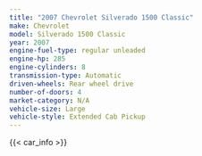 ```yaml
---
title: "2007 Chevrolet Silverado 1500 Classic"
make: Chevrolet
model: Silverado 1500 Classic
year: 2007
engine-fuel-type: regular unleaded
engine-hp: 285
engine-cylinders: 8
transmission-type: Automatic
driven-wheels: Rear wheel drive
number-of-doors: 4
market-category: N/A
vehicle-size: Large
vehicle-style: Extended Cab Pickup
---
```


{{< car_info >}}
